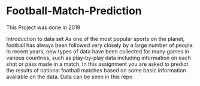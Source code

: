 # Football-Match-Prediction
This Project was done in 2019

Introduction to data set
As one of the most popular sports on the planet, football has always been followed very closely by a large number of people. In recent years, new types of data have been collected for many games in various countries, such as play-by-play data including information on each shot or pass made in a match. In this assignment you are asked to predict the results of national football matches based on some basic information available on the data. Data can be seen in this repo
